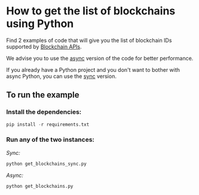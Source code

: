 # How to get the list of blockchains using Python

Find 2 examples of code that will give you the list of blockchain IDs supported by [Blockchain APIs](https://www.blockchainapis.io).

We advise you to use the [async](get_blockchains.py) version of the code for
better performance.

If you already have a Python project and you don't want to bother with
async Python, you can use the [sync](get_blockchains_sync.py) version.

## To run the example

### Install the dependencies:

```python
pip install -r requirements.txt
```

### Run any of the two instances:

_Sync:_
```bash
python get_blockchains_sync.py
```

_Async:_
```bash
python get_blockchains.py
```

